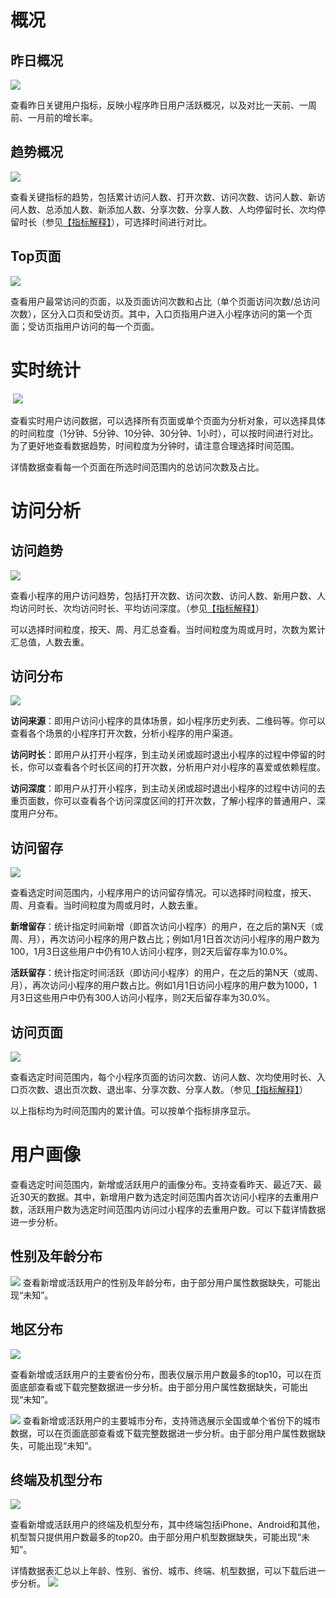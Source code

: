 # 概况

## 昨日概况

![](../image/weanalytics/2_1.png)

查看昨日关键用户指标，反映小程序昨日用户活跃概况，以及对比一天前、一周前、一月前的增长率。

## 趋势概况

![](../image/weanalytics/2_2.png)

查看关键指标的趋势，包括累计访问人数、打开次数、访问次数、访问人数、新访问人数、总添加人数、新添加人数、分享次数、分享人数、人均停留时长、次均停留时长（参见[【指标解释】](../README.md#指标解释)），可选择时间进行对比。

## Top页面

![](../image/weanalytics/2_3.png)

查看用户最常访问的页面，以及页面访问次数和占比（单个页面访问次数/总访问次数），区分入口页和受访页。其中，入口页指用户进入小程序访问的第一个页面；受访页指用户访问的每一个页面。


# 实时统计

 ![](../image/weanalytics/3_1.png)

查看实时用户访问数据，可以选择所有页面或单个页面为分析对象，可以选择具体的时间粒度（1分钟、5分钟、10分钟、30分钟、1小时），可以按时间进行对比。为了更好地查看数据趋势，时间粒度为分钟时，请注意合理选择时间范围。

详情数据查看每一个页面在所选时间范围内的总访问次数及占比。

# 访问分析

## 访问趋势

![](../image/weanalytics/4_1.png)

查看小程序的用户访问趋势，包括打开次数、访问次数、访问人数、新用户数、人均访问时长、次均访问时长、平均访问深度。（参见[【指标解释】](../README.md#指标解释)）

可以选择时间粒度，按天、周、月汇总查看。当时间粒度为周或月时，次数为累计汇总值，人数去重。

## 访问分布

![](../image/weanalytics/4_2.png)

**访问来源**：即用户访问小程序的具体场景，如小程序历史列表、二维码等。你可以查看各个场景的小程序打开次数，分析小程序的用户渠道。

**访问时长**：即用户从打开小程序，到主动关闭或超时退出小程序的过程中停留的时长，你可以查看各个时长区间的打开次数，分析用户对小程序的喜爱或依赖程度。

**访问深度**：即用户从打开小程序，到主动关闭或超时退出小程序的过程中访问的去重页面数，你可以查看各个访问深度区间的打开次数，了解小程序的普通用户、深度用户分布。

## 访问留存

![](../image/weanalytics/4_4.png)

查看选定时间范围内，小程序用户的访问留存情况。可以选择时间粒度，按天、周、月查看。当时间粒度为周或月时，人数去重。

**新增留存**：统计指定时间新增（即首次访问小程序）的用户，在之后的第N天（或周、月），再次访问小程序的用户数占比；例如1月1日首次访问小程序的用户数为100，1月3日这些用户中仍有10人访问小程序，则2天后留存率为10.0%。

**活跃留存**：统计指定时间活跃（即访问小程序）的用户，在之后的第N天（或周、月），再次访问小程序的用户数占比。例如1月1日访问小程序的用户数为1000，1月3日这些用户中仍有300人访问小程序，则2天后留存率为30.0%。

## 访问页面

![](../image/weanalytics/4_3.png)

查看选定时间范围内，每个小程序页面的访问次数、访问人数、次均使用时长、入口页次数、退出页次数、退出率、分享次数、分享人数。（参见[【指标解释】](../README.md#指标解释)）

以上指标均为时间范围内的累计值。可以按单个指标排序显示。


# 用户画像

查看选定时间范围内，新增或活跃用户的画像分布。支持查看昨天、最近7天、最近30天的数据。其中，新增用户数为选定时间范围内首次访问小程序的去重用户数，活跃用户数为选定时间范围内访问过小程序的去重用户数。可以下载详情数据进一步分析。

## 性别及年龄分布

![](../image/weanalytics/6_1.png)
查看新增或活跃用户的性别及年龄分布，由于部分用户属性数据缺失，可能出现“未知”。

## 地区分布

![](../image/weanalytics/6_2.png)

查看新增或活跃用户的主要省份分布，图表仅展示用户数最多的top10，可以在页面底部查看或下载完整数据进一步分析。由于部分用户属性数据缺失，可能出现“未知”。

![](../image/weanalytics/6_3.png)
查看新增或活跃用户的主要城市分布，支持筛选展示全国或单个省份下的城市数据，可以在页面底部查看或下载完整数据进一步分析。由于部分用户属性数据缺失，可能出现“未知”。

## 终端及机型分布

![](../image/weanalytics/6_4.png)

查看新增或活跃用户的终端及机型分布，其中终端包括iPhone、Android和其他，机型暂只提供用户数最多的top20。由于部分用户机型数据缺失，可能出现“未知”。

详情数据表汇总以上年龄、性别、省份、城市、终端、机型数据，可以下载后进一步分析。
![](../image/weanalytics/6_5.png)
